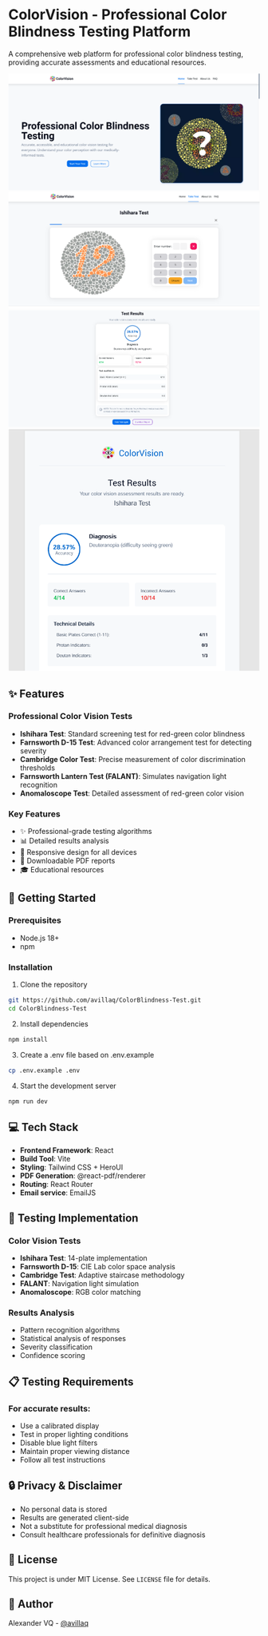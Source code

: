 # ColorVision - Professional Color Blindness Testing Platform

A comprehensive web platform for professional color blindness testing, providing accurate assessments and educational resources.

![Home](screenshots/home.PNG)
![Test](screenshots/test.PNG)
![Tesult](screenshots/result.PNG)
![PDF](screenshots/pdf.PNG)

## ✨ Features

### Professional Color Vision Tests
- **Ishihara Test**: Standard screening test for red-green color blindness
- **Farnsworth D-15 Test**: Advanced color arrangement test for detecting severity
- **Cambridge Color Test**: Precise measurement of color discrimination thresholds
- **Farnsworth Lantern Test (FALANT)**: Simulates navigation light recognition
- **Anomaloscope Test**: Detailed assessment of red-green color vision

### Key Features
- ✨ Professional-grade testing algorithms
- 📊 Detailed results analysis
- 📱 Responsive design for all devices
- 📄 Downloadable PDF reports
- 🎓 Educational resources

## 🚀 Getting Started

### Prerequisites
- Node.js 18+
- npm

### Installation
1. Clone the repository
```bash
git https://github.com/avillaq/ColorBlindness-Test.git
cd ColorBlindness-Test
```

2. Install dependencies
```bash
npm install
```

3. Create a .env file based on .env.example
```bash
cp .env.example .env
```

4. Start the development server
```bash
npm run dev
```

## 💻 Tech Stack
- **Frontend Framework**: React 
- **Build Tool**: Vite
- **Styling**: Tailwind CSS + HeroUI
- **PDF Generation**: @react-pdf/renderer
- **Routing**: React Router
- **Email service**: EmailJS

## 🧪 Testing Implementation

### Color Vision Tests
- **Ishihara Test**: 14-plate implementation
- **Farnsworth D-15**: CIE Lab color space analysis
- **Cambridge Test**: Adaptive staircase methodology
- **FALANT**: Navigation light simulation
- **Anomaloscope**: RGB color matching

### Results Analysis
- Pattern recognition algorithms
- Statistical analysis of responses
- Severity classification
- Confidence scoring

## 📋 Testing Requirements
### For accurate results:
- Use a calibrated display
- Test in proper lighting conditions
- Disable blue light filters
- Maintain proper viewing distance
- Follow all test instructions

## 🔒 Privacy & Disclaimer
- No personal data is stored
- Results are generated client-side
- Not a substitute for professional medical diagnosis
- Consult healthcare professionals for definitive diagnosis

## 📄 License
This project is under MIT License. See `LICENSE` file for details.

## 👤 Author
Alexander VQ - [@avillaq](https://github.com/avillaq)